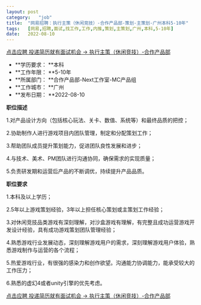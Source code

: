 ```yaml
---
layout:	post
category:	"job"
title:	"网易招聘：执行主策（休闲竞技）-合作产品部-策划-主策划-广州本科5-10年"
tags:	[网易,招聘,面试,找工作,工作,内推,策划,主策划,广州,本科,5-10年]
date:	2022-08-10
---
```


[点击应聘 投递简历就有面试机会 ->  执行主策（休闲竞技）-合作产品部](http://mobile.bole.netease.com/bole/boleDetail?id=30612&employeeId=346f03c3cda5f04c&key=all)



- **学历要求： **本科
- **工作年限： **5-10年
- **所属部门： **合作产品部-Next工作室-MC产品组
- **工作城市： **广州
- **发布日期： **2022-08-10



**职位描述**

1.对产品设计方向（包括核心玩法、关卡、数值、系统等）和最终品质的把控；

2.协助制作人进行游戏项目内团队管理，制定和分配策划工作；

3.帮助团队成员提升策划能力，促进团队良性发展和进步；

4.与技术、美术、PM团队进行沟通协同，确保需求的实现质量；

5.负责研发期和运营后产品的不断调优，持续提升产品品质。



**职位要求**

1.本科及以上学历；

2.5年以上游戏策划经验，3年以上担任核心策划或主策划工作经验；

3.对休闲竞技品类游戏有深刻理解，对沙盒游戏有理解，有完整且成功运营游戏开发设计经验，具有成功游戏策划团队管理经验；

4.熟悉游戏行业发展动态，深刻理解游戏用户的需求，深刻理解游戏用户体验，熟悉游戏制作与运营的各个流程；

5.热爱游戏行业，有很强的感染力和创作欲望。沟通能力协调能力，能承受较大的工作压力；

6.熟悉的虚幻4或者unity引擎的优先考虑。



[点击应聘 投递简历就有面试机会 ->  执行主策（休闲竞技）-合作产品部](http://mobile.bole.netease.com/bole/boleDetail?id=30612&employeeId=346f03c3cda5f04c&key=all)
